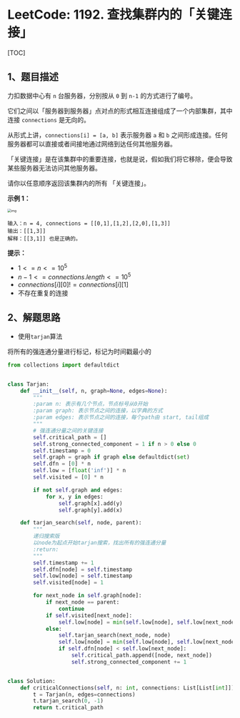 # LeetCode: 1192. 查找集群内的「关键连接」

[TOC]

## 1、题目描述

力扣数据中心有 `n` 台服务器，分别按从 `0` 到 `n-1` 的方式进行了编号。

它们之间以「服务器到服务器」点对点的形式相互连接组成了一个内部集群，其中连接 `connections` 是无向的。

从形式上讲，`connections[i] = [a, b]` 表示服务器 `a` 和 `b` 之间形成连接。任何服务器都可以直接或者间接地通过网络到达任何其他服务器。

「关键连接」是在该集群中的重要连接，也就是说，假如我们将它移除，便会导致某些服务器无法访问其他服务器。

请你以任意顺序返回该集群内的所有 「关键连接」。

 

**示例 1：**

<img src="http://markdown-images-1251766755.cos.ap-beijing.myqcloud.com/notebook/2019-12-12-070743.png" alt="img" style="zoom:50%;" />

```
输入：n = 4, connections = [[0,1],[1,2],[2,0],[1,3]]
输出：[[1,3]]
解释：[[3,1]] 也是正确的。
```

**提示：**

-   $1 <= n <= 10^5$
-   $n-1 <= connections.length <= 10^5$
-   $connections[i][0] != connections[i][1]$
-   不存在重复的连接



## 2、解题思路

-   使用`tarjan`算法

将所有的强连通分量进行标记，标记为时间戳最小的

```python
from collections import defaultdict


class Tarjan:
    def __init__(self, n, graph=None, edges=None):
        """
        :param n: 表示有几个节点，节点标号从0开始
        :param graph: 表示节点之间的连接，以字典的方式
        :param edges: 表示节点之间的连接，每个path由 start, tail组成
        """
        # 强连通分量之间的关键连接
        self.critical_path = []
        self.strong_connected_component = 1 if n > 0 else 0
        self.timestamp = 0
        self.graph = graph if graph else defaultdict(set)
        self.dfn = [0] * n
        self.low = [float('inf')] * n
        self.visited = [0] * n

        if not self.graph and edges:
            for x, y in edges:
                self.graph[x].add(y)
                self.graph[y].add(x)

    def tarjan_search(self, node, parent):
        """
        递归搜索版
        以node为起点开始tarjan搜索，找出所有的强连通分量
        :return:
        """
        self.timestamp += 1
        self.dfn[node] = self.timestamp
        self.low[node] = self.timestamp
        self.visited[node] = 1

        for next_node in self.graph[node]:
            if next_node == parent:
                continue
            if self.visited[next_node]:
                self.low[node] = min(self.low[node], self.low[next_node])
            else:
                self.tarjan_search(next_node, node)
                self.low[node] = min(self.low[node], self.low[next_node])
                if self.dfn[node] < self.low[next_node]:
                    self.critical_path.append([node, next_node])
                    self.strong_connected_component += 1


class Solution:
    def criticalConnections(self, n: int, connections: List[List[int]]) -> List[List[int]]:
        t = Tarjan(n, edges=connections)
        t.tarjan_search(0, -1)
        return t.critical_path

```

